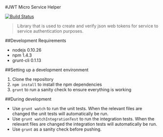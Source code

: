 #JWT Micro Service Helper

[![Build Status](https://drone.io/bitbucket.org/atlassianlabs/jwt-microservice-helper/status.png)](https://drone.io/bitbucket.org/atlassianlabs/jwt-microservice-helper/latest)

> Library that is used to create and verify json web tokens for service to service authentication purposes.

##Development Requirements

* nodejs 0.10.26
* npm 1.4.3
* grunt-cli 0.1.13

##Setting up a development environment

1. Clone the repository
1. `npm install` to install the npm dependencies
1. `grunt` to run a sanity check to ensure everything is working

##During development

* Use `grunt watch` to run the unit tests. When the relevant files are changed the unit tests will automatically be run.
* Use `grunt watchIntegrationTest` to run the integration tests. When the relevant files are changed the integration tests will automatically be run.
* Use `grunt` as a sanity check before pushing.